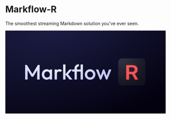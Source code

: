 # Markflow-R

The smoothest streaming Markdown solution you've ever seen.

![Markflow-R Logo](assets/logo/markflow-dark.png)
